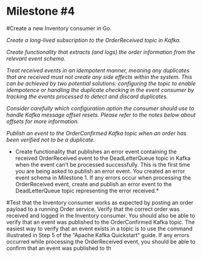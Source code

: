 Milestone #4
============

#Create a new Inventory consumer in Go.

*Create a long-lived subscription to the OrderReceived topic in Kafka.*

*Create functionality that extracts (and logs) the order information from the relevant event schema.*

*Treat received events in an idempotent manner, meaning any duplicates that are received must not create any side effects within the system. This can be achieved by two potential solutions: configuring the topic to enable idempotence or handling the duplicate checking in the event consumer by tracking the events processed to detect and discard duplicates.*

*Consider carefully which configuration option the consumer should use to handle Kafka message offset resets. Please refer to the notes below about offsets for more information.*

*Publish an event to the OrderConfirmed Kafka topic when an order has been verified not to be a duplicate.*


* Create functionality that publishes an error event containing the received OrderReceived event to the DeadLetterQueue topic in Kafka when the event can’t be processed successfully. This is the first time you are being asked to publish an error event. You created an error event schema in Milestone 1. If any errors occur when processing the OrderReceived event, create and publish an error event to the DeadLetterQueue topic representing the error received.*

#Test that the Inventory consumer works as expected by posting an order payload to a running Order service. Verify that the correct order was received and logged in the Inventory consumer. You should also be able to verify that an event was published to the OrderConfirmed Kafka topic. The easiest way to verify that an event exists in a topic is to use the command illustrated in Step 5 of the “Apache Kafka Quickstart” guide. If any errors occurred while processing the OrderReceived event, you should be able to confirm that an event was published to th
